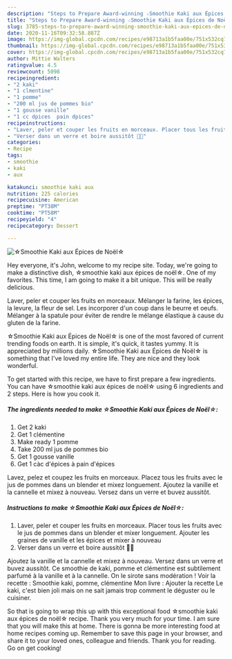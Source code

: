 ```yaml
---
description: "Steps to Prepare Award-winning ☆Smoothie Kaki aux Épices de Noël☆"
title: "Steps to Prepare Award-winning ☆Smoothie Kaki aux Épices de Noël☆"
slug: 3785-steps-to-prepare-award-winning-smoothie-kaki-aux-epices-de-noel
date: 2020-11-16T09:32:58.887Z
image: https://img-global.cpcdn.com/recipes/e98713a1b5faa00e/751x532cq70/☆smoothie-kaki-aux-epices-de-noel☆-photo-principale-de-la-recette.jpg
thumbnail: https://img-global.cpcdn.com/recipes/e98713a1b5faa00e/751x532cq70/☆smoothie-kaki-aux-epices-de-noel☆-photo-principale-de-la-recette.jpg
cover: https://img-global.cpcdn.com/recipes/e98713a1b5faa00e/751x532cq70/☆smoothie-kaki-aux-epices-de-noel☆-photo-principale-de-la-recette.jpg
author: Mittie Walters
ratingvalue: 4.5
reviewcount: 5098
recipeingredient:
- "2 kaki"
- "1 clmentine"
- "1 pomme"
- "200 ml jus de pommes bio"
- "1 gousse vanille"
- "1 cc dpices  pain dpices"
recipeinstructions:
- "Laver, peler et couper les fruits en morceaux. Placer tous les fruits avec le jus de pommes dans un blender et mixer longuement. Ajouter les graines de vanille et les épices et mixer à nouveau"
- "Verser dans un verre et boire aussitôt 🎅🤶"
categories:
- Recipe
tags:
- smoothie
- kaki
- aux

katakunci: smoothie kaki aux 
nutrition: 225 calories
recipecuisine: American
preptime: "PT38M"
cooktime: "PT58M"
recipeyield: "4"
recipecategory: Dessert

---
```



![☆Smoothie Kaki aux Épices de Noël☆](https://img-global.cpcdn.com/recipes/e98713a1b5faa00e/751x532cq70/☆smoothie-kaki-aux-epices-de-noel☆-photo-principale-de-la-recette.jpg)

Hey everyone, it's John, welcome to my recipe site. Today, we're going to make a distinctive dish, ☆smoothie kaki aux épices de noël☆. One of my favorites. This time, I am going to make it a bit unique. This will be really delicious.

Laver, peler et couper les fruits en morceaux. Mélanger la farine, les épices, la levure, la fleur de sel. Les incorporer d&#39;un coup dans le beurre et oeufs. Mélanger à la spatule pour éviter de rendre le mélange élastique à cause du gluten de la farine.

☆Smoothie Kaki aux Épices de Noël☆ is one of the most favored of current trending foods on earth. It is simple, it's quick, it tastes yummy. It is appreciated by millions daily. ☆Smoothie Kaki aux Épices de Noël☆ is something that I've loved my entire life. They are nice and they look wonderful.


To get started with this recipe, we have to first prepare a few ingredients. You can have ☆smoothie kaki aux épices de noël☆ using 6 ingredients and 2 steps. Here is how you cook it.

<!--inarticleads1-->

##### The ingredients needed to make ☆Smoothie Kaki aux Épices de Noël☆:

1. Get 2 kaki
1. Get 1 clémentine
1. Make ready 1 pomme
1. Take 200 ml jus de pommes bio
1. Get 1 gousse vanille
1. Get 1 càc d&#39;épices à pain d&#39;épices


Lavez, pelez et coupez les fruits en morceaux. Placez tous les fruits avec le jus de pommes dans un blender et mixez longuement. Ajoutez la vanille et la cannelle et mixez à nouveau. Versez dans un verre et buvez aussitôt. 

<!--inarticleads2-->

##### Instructions to make ☆Smoothie Kaki aux Épices de Noël☆:

1. Laver, peler et couper les fruits en morceaux. Placer tous les fruits avec le jus de pommes dans un blender et mixer longuement. Ajouter les graines de vanille et les épices et mixer à nouveau
1. Verser dans un verre et boire aussitôt 🎅🤶


Ajoutez la vanille et la cannelle et mixez à nouveau. Versez dans un verre et buvez aussitôt. Ce smoothie de kaki, pomme et clémentine est subtilement parfumé à la vanille et à la cannelle. On le sirote sans modération ! Voir la recette : Smoothie kaki, pomme, clémentine Mon livre : Ajouter la recette Le kaki, c&#39;est bien joli mais on ne sait jamais trop comment le déguster ou le cuisiner. 

So that is going to wrap this up with this exceptional food ☆smoothie kaki aux épices de noël☆ recipe. Thank you very much for your time. I am sure that you will make this at home. There is gonna be more interesting food at home recipes coming up. Remember to save this page in your browser, and share it to your loved ones, colleague and friends. Thank you for reading. Go on get cooking!
